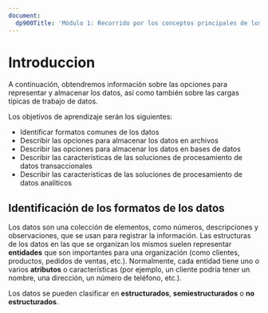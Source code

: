 ```yaml
---
document:
  dp900Title: 'Módulo 1: Recorrido por los conceptos principales de los datos'
---
```


# Introduccion

A continuación, obtendremos información sobre las opciones para representar y almacenar los datos, así como también sobre las cargas típicas de trabajo de datos.

Los objetivos de aprendizaje serán los siguientes:

* Identificar formatos comunes de los datos
* Describir las opciones para almacenar los datos en archivos
* Describir las opciones para almacenar los datos en bases de datos
* Describir las características de las soluciones de procesamiento de datos transaccionales
* Describir las características de las soluciones de procesamiento de datos analíticos

## Identificación de los formatos de los datos

Los datos son una colección de elementos, como números, descripciones y observaciones, que se usan para registrar la información. Las estructuras de los datos en las que se organizan los mismos suelen representar __entidades__ que son importantes para una organización (como clientes, productos, pedidos de ventas, etc.). Normalmente, cada entidad tiene uno o varios __atributos__ o características (por ejemplo, un cliente podría tener un nombre, una dirección, un número de teléfono, etc.).

Los datos se pueden clasificar en __estructurados__, __semiestructurados__ o __no estructurados__.
